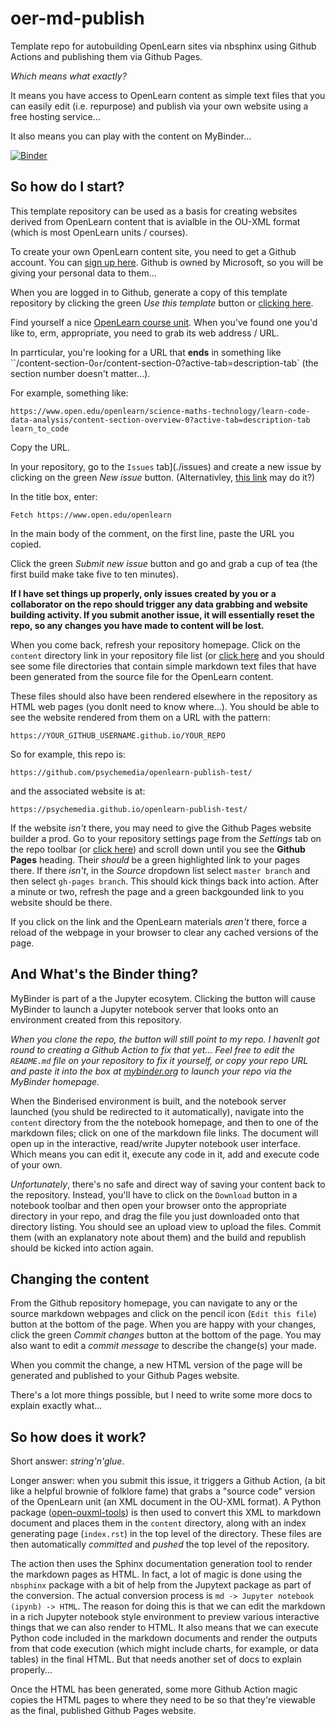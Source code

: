 # oer-md-publish

Template repo for autobuilding OpenLearn sites via nbsphinx using Github Actions and publishing them via Github Pages. 

*Which means what exactly?*

It means you have access to OpenLearn content as simple text files that you can easily edit (i.e. repurpose) and publish via your own website using a free hosting service...

It also means you can play with the content on MyBinder...

[![Binder](https://mybinder.org/badge_logo.svg)](https://mybinder.org/v2/gh/psychemedia/openlearn-publish-test/master)

## So how do I start?

This template repository can be used as a basis for creating websites derived from OpenLearn content that is avialble in the OU-XML format (which is most OpenLearn units / courses).

To create your own OpenLearn content site, you need to get a Github account. You can [sign up here](https://github.com/join?source=header-home). Github is owned by Microsoft, so you will be giving your personal data to them...

When you are logged in to Github, generate a copy of this template repository by clicking the green *Use this template* button or [clicking here](https://github.com/psychemedia/openlearn-publish-test/generate).

Find yourself a nice [OpenLearn course unit](https://www.open.edu/openlearn/free-courses/full-catalogue). When you've found one you'd like to, erm, appropriate, you need to grab its web address / URL.

In parrticular, you're looking for a URL that __ends__ in something like ``/content-section-0` or `/content-section-0?active-tab=description-tab` (the section number doesn't matter...).

For example, something like:

`https://www.open.edu/openlearn/science-maths-technology/learn-code-data-analysis/content-section-overview-0?active-tab=description-tab learn_to_code`

Copy the URL.

In your repository, go to the `Issues` tab](./issues) and create a new issue by clicking on the green *New issue* button. (Alternativley, [this link](../../issues/new) may do it?)

In the title box, enter:

`Fetch https://www.open.edu/openlearn`

In the main body of the comment, on the first line, paste the URL you copied.

Click the green *Submit new issue* button and go and grab a cup of tea (the first build make take five to ten minutes).

__If I have set things up properly, only issues created by you or a collaborator on the repo should trigger any data grabbing and website building activity. If you submit another issue, it will essentially reset the repo, so any changes you have made to content will be lost.__

When you come back, refresh your repository homepage. Click on the `content` directory link in your repository file list (or [click here](./content) and you should see some file directories that contain simple markdown text files that have been generated from the source file for the OpenLearn content.

These files should also have been rendered elsewhere in the repository as HTML web pages (you donlt need to know where...). You should be able to see the website rendered from them on a URL with the pattern:

`https://YOUR_GITHUB_USERNAME.github.io/YOUR_REPO`

So for example, this repo is:

`https://github.com/psychemedia/openlearn-publish-test/`

and the associated website is at:

`https://psychemedia.github.io/openlearn-publish-test/`

If the website *isn't* there, you may need to give the Github Pages website builder a prod. Go to your repository settings page from the *Settings* tab on the repo toolbar (or [click here](../../settings)) and scroll down until you see the __Github Pages__ heading. Their *should* be a green highlighted link to your pages there. If there *isn't*, in the *Source* dropdown list select `master branch` and then select `gh-pages branch`. This should kick things back into action. After a minute or two, refresh the page and a green backgounded link to you website should be there.

If you click on the link and the OpenLearn materials *aren't* there, force a reload of the webpage in your browser to clear any cached versions of the page.

## And What's the Binder thing?

MyBinder is part of a the Jupyter ecosytem. Clicking the button will cause MyBinder to launch a Jupyter notebook server that looks onto an environment created from this repository.

*When you clone the repo, the button will still point to my repo. I havenlt got round to creating a Github Action to fix that yet... Feel free to edit the `README.md` file on your repository to fix it yourself, or copy your repo URL and paste it into the box at [mybinder.org](https://mybinder.org) to launch your repo via the MyBinder homepage.*

When the Binderised environment is built, and the notebook server launched (you shuld be redirected to it automatically), navigate into the `content` directory from the the notebook homepage, and then to one of the markdown files; click on one of the markdown file links. The document will open up in the interactive, read/write Jupyter notebook user interface. Which means you can edit it, execute any code in it, add and execute code of your own.

*Unfortunately*, there's no safe and direct way of saving your content back to the repository. Instead, you'll have to click on the `Download` button in a notebook toolbar and then open your browser onto the appropriate directory in your repo, and drag the file you just downloaded onto that directory listing. You should see an upload view to upload the files. Commit them (with an explanatory note about them) and the build and republish should be kicked into action again.


## Changing the content

From the Github repository homepage, you can navigate to any or the source markdown webpages and click on the pencil icon (`Edit this file`) button at the bottom of the page. When you are happy with your changes, click the green *Commit changes* button at the bottom of the page. You may also want to edit a *commit message* to describe the change(s) your made.

When you commit the change, a new HTML version of the page will be generated and published to your Github Pages website.

There's a lot more things possible, but I need to write some more docs to explain exactly what...


## So how does it work?

Short answer: *string'n'glue*.

Longer answer: when you submit this issue, it triggers a Github Action, (a bit like a helpful brownie of folklore fame) that grabs a "source code" version of the OpenLearn unit (an XML document in the OU-XML format). A Python package ([open-ouxml-tools](https://github.com/innovationOUtside/open-ouxml-tools)) is then used to convert this XML to markdown document and places them in the `content` directory, along with an index generating page (`index.rst`) in the top level of the directory. These files are then automatically *committed* and *pushed* the top level of the repository.

The action then uses the Sphinx documentation generation tool to render the markdown pages as HTML. In fact, a lot of magic is done using the `nbsphinx` package with a bit of help from the Jupytext package as part of the conversion. The actual conversion process is `md -> Jupyter notebook (ipynb) -> HTML`. The reason for doing this is that we can edit the markdown in a rich Jupyter notebook style environment to preview various interactive things that we can also render to HTML. It also means that we can execute Python code included in the markdown documents and render the outputs from that code execution (which might include charts, for example, or data tables) in the final HTML. But that needs another set of docs to explain properly...

Once the HTML has been generated, some more Github Action magic copies the HTML pages to where they need to be so that they're viewable as the final, published Github Pages website.
